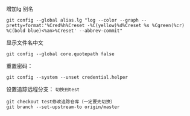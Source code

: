 增加lg 别名

```shell
git config --global alias.lg "log --color --graph --pretty=format:'%Cred%h%Creset -%C(yellow)%d%Creset %s %Cgreen(%cr) %C(bold blue)<%an>%Creset' --abbrev-commit"
```

显示文件名中文

```shell
git config --global core.quotepath false
```



重置密码：

```shell
git config --system --unset credential.helper
```



设置追踪远程分支：
`切换到test`

```shell
git checkout test修改追踪仓库（一定要先切换）
git branch --set-upstream-to origin/master
```